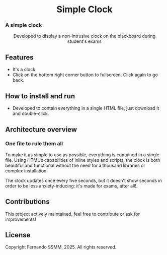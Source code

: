 <h1 align="center">
  <br>
    Simple Clock
  <br>
</h1>

### A simple clock

<div align="center">
	<p>Developed to display a non-intrusive clock on the blackboard during student's exams</p>
</div>

## Features
- It's a clock.
- Click on the bottom right corner button to fullscreen. Click again to go back.

## How to install and run
- Developed to contain everything in a single HTML file, just download it and double-click.

## Architecture overview
### One file to rule them all
To make it as simple to use as possible, everything is contained in a single file. Using HTML's capabilities of inline styles and scripts, the clock is both beautiful and functional without the need for a thousand libraries or complex installation.

The clock updates once every five seconds, but it doesn't show seconds in order to be less anxiety-inducing: it's made for exams, after all!.

## Contributions
This project actively maintained, feel free to contribute or ask for improvements!

## License
Copyright Fernando SSMM, 2025. All rights reserved.








